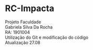 # RC-Impacta
Projeto Faculdade<br/>
Gabriela Silva Da Rocha<br/>
RA: 1901004<br/>
Utilização do Git e modificação do código<br/>
Atualização 27.08<br/>

